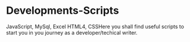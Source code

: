# Developments-Scripts
JavaScript, MySql, Excel HTML4, CSSHere you shall find useful scripts to start you in you journey as a developer/techical writer.
